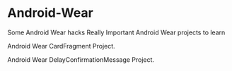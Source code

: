 # Android-Wear
Some Android Wear hacks
Really Important Android Wear projects to learn

Android Wear CardFragment Project.

Android Wear DelayConfirmationMessage Project.

